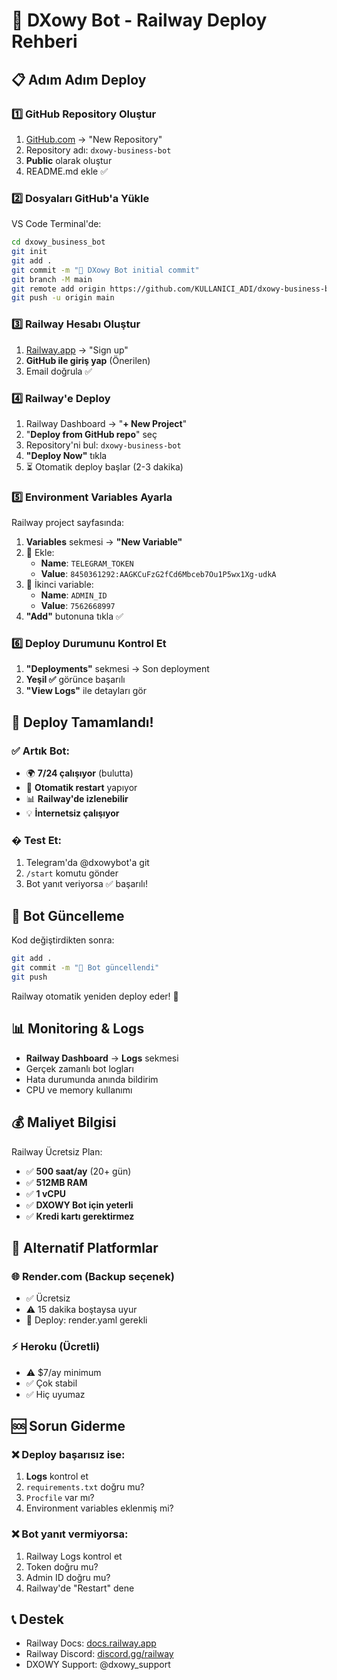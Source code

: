 # 🚀 DXowy Bot - Railway Deploy Rehberi

## 📋 Adım Adım Deploy

### 1️⃣ **GitHub Repository Oluştur**
1. [GitHub.com](https://github.com) → "New Repository"
2. Repository adı: `dxowy-business-bot`
3. **Public** olarak oluştur
4. README.md ekle ✅

### 2️⃣ **Dosyaları GitHub'a Yükle**
VS Code Terminal'de:
```bash
cd dxowy_business_bot
git init
git add .
git commit -m "🚀 DXowy Bot initial commit"
git branch -M main
git remote add origin https://github.com/KULLANICI_ADI/dxowy-business-bot.git
git push -u origin main
```

### 3️⃣ **Railway Hesabı Oluştur**
1. [Railway.app](https://railway.app) → "Sign up"
2. **GitHub ile giriş yap** (Önerilen)
3. Email doğrula ✅

### 4️⃣ **Railway'e Deploy**
1. Railway Dashboard → "**+ New Project**"
2. "**Deploy from GitHub repo**" seç
3. Repository'ni bul: `dxowy-business-bot`
4. **"Deploy Now"** tıkla
5. ⏳ Otomatik deploy başlar (2-3 dakika)

### 5️⃣ **Environment Variables Ayarla**
Railway project sayfasında:
1. **Variables** sekmesi → **"New Variable"**
2. 📝 Ekle:
   - **Name**: `TELEGRAM_TOKEN`
   - **Value**: `8450361292:AAGKCuFzG2fCd6Mbceb7Ou1P5wx1Xg-udkA`
3. 📝 İkinci variable:
   - **Name**: `ADMIN_ID` 
   - **Value**: `7562668997`
4. **"Add"** butonuna tıkla ✅

### 6️⃣ **Deploy Durumunu Kontrol Et**
1. **"Deployments"** sekmesi → Son deployment
2. **Yeşil ✅** görünce başarılı
3. **"View Logs"** ile detayları gör

## 🎉 **Deploy Tamamlandı!**

### ✅ **Artık Bot:**
- 🌍 **7/24 çalışıyor** (bulutta)
- 🔄 **Otomatik restart** yapıyor
- 📊 **Railway'de izlenebilir**
- 💡 **İnternetsiz çalışıyor**

### � **Test Et:**
1. Telegram'da @dxowybot'a git
2. `/start` komutu gönder
3. Bot yanıt veriyorsa ✅ başarılı!

## 🔄 **Bot Güncelleme**
Kod değiştirdikten sonra:
```bash
git add .
git commit -m "🔧 Bot güncellendi"
git push
```
Railway otomatik yeniden deploy eder! 🚀

## 📊 **Monitoring & Logs**
- **Railway Dashboard** → **Logs** sekmesi
- Gerçek zamanlı bot logları
- Hata durumunda anında bildirim
- CPU ve memory kullanımı

## 💰 **Maliyet Bilgisi**
Railway Ücretsiz Plan:
- ✅ **500 saat/ay** (20+ gün)
- ✅ **512MB RAM**
- ✅ **1 vCPU**
- ✅ **DXOWY Bot için yeterli**
- ✅ **Kredi kartı gerektirmez**

## 🔧 **Alternatif Platformlar**

### 🌐 **Render.com** (Backup seçenek)
- ✅ Ücretsiz
- ⚠️ 15 dakika boştaysa uyur
- 📝 Deploy: render.yaml gerekli

### ⚡ **Heroku** (Ücretli)
- ⚠️ $7/ay minimum
- ✅ Çok stabil
- ✅ Hiç uyumaz

## 🆘 **Sorun Giderme**

### ❌ Deploy başarısız ise:
1. **Logs** kontrol et
2. `requirements.txt` doğru mu?
3. `Procfile` var mı?
4. Environment variables eklenmiş mi?

### ❌ Bot yanıt vermiyorsa:
1. Railway Logs kontrol et
2. Token doğru mu?
3. Admin ID doğru mu?
4. Railway'de "Restart" dene

## 📞 **Destek**
- Railway Docs: [docs.railway.app](https://docs.railway.app)
- Railway Discord: [discord.gg/railway](https://discord.gg/railway)
- DXOWY Support: @dxowy_support
